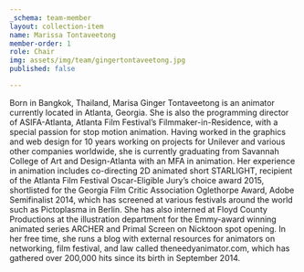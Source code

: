 ```yaml
---
_schema: team-member
layout: collection-item
name: Marissa Tontaveetong
member-order: 1
role: Chair
img: assets/img/team/gingertontaveetong.jpg
published: false

---
```

Born in Bangkok, Thailand, Marisa Ginger Tontaveetong is  an animator currently located in Atlanta, Georgia. She is also  the programming director of ASIFA-Atlanta, Atlanta Film Festival’s Filmmaker-in-Residence, with a special passion for stop motion animation. Having worked in the graphics and web design for 10 years working on projects for Unilever and various other companies worldwide, she is currently graduating from Savannah College of Art and Design-Atlanta with an MFA in animation. Her experience in animation includes co-directing 2D  animated short  STARLIGHT, recipient of the Atlanta Film Festival Oscar-Eligible Jury’s choice award 2015, shortlisted for the Georgia Film Critic Association Oglethorpe Award, Adobe Semifinalist 2014, which has screened at various festivals around the world such as Pictoplasma in Berlin. She has also interned at Floyd County Productions at the illustration department for the Emmy-award winning animated series ARCHER and Primal Screen on Nicktoon spot opening. In her free time, she runs a blog with external resources for animators on networking, film festival, and law called theneedyanimator.com, which has gathered over 200,000 hits since its birth in September 2014.